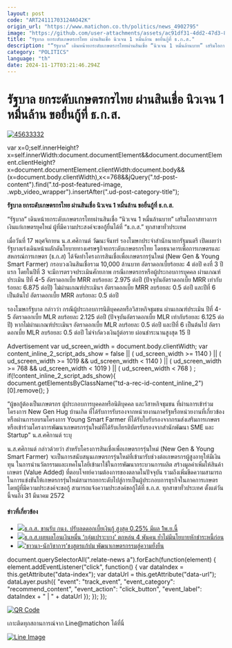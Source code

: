 ```yaml
---
layout: post
code: "ART24111703124AO42K"
origin_url: "https://www.matichon.co.th/politics/news_4902795"
image: "https://github.com/user-attachments/assets/ac91df31-4dd2-47d3-86d8-ea1b14e9ac61"
title: "รัฐบาล ยกระดับเกษตรกรไทย ผ่านสินเชื่อ นิวเจน 1 หมื่นล้าน ขอยื่นกู้ที่ ธ.ก.ส."
description: "“รัฐบาล” เดินหน้ายกระดับเกษตรกรไทยผ่านสินเชื่อ “นิวเจน 1 หมื่นล้านบาท” เสริมโอกาสทางการเงินแก่เกษตรยุคใหม่ ผู้ที่มีความประสงค์จะขอ"
category: "POLITICS"
language: "th"
date: 2024-11-17T03:21:46.294Z
---
```


# รัฐบาล ยกระดับเกษตรกรไทย ผ่านสินเชื่อ นิวเจน 1 หมื่นล้าน ขอยื่นกู้ที่ ธ.ก.ส.

[![](https://www.matichon.co.th/wp-content/uploads/2024/11/45633332.jpg "45633332")](https://www.matichon.co.th/wp-content/uploads/2024/11/45633332.jpg)

var x=0;self.innerHeight?x=self.innerWidth:document.documentElement&&document.documentElement.clientHeight?x=document.documentElement.clientWidth:document.body&&(x=document.body.clientWidth),x<=768&&jQuery(".td-post-content").find(".td-post-featured-image, .wpb\_video\_wrapper").insertAfter(".ud-post-category-title");

**รัฐบาล ยกระดับเกษตรกรไทย ผ่านสินเชื่อ นิวเจน 1 หมื่นล้าน ขอยื่นกู้ที่ ธ.ก.ส.**

“รัฐบาล” เดินหน้ายกระดับเกษตรกรไทยผ่านสินเชื่อ “นิวเจน 1 หมื่นล้านบาท” เสริมโอกาสทางการเงินแก่เกษตรยุคใหม่ ผู้ที่มีความประสงค์จะขอกู้ยื่นได้ที่ “ธ.ก.ส.” ทุกสาขาทั่วประเทศ

เมื่อวันที่ 17 พฤศจิกายน น.ส.ศศิกานต์ วัฒนะจันทร์ รองโฆษกประจำสำนักนายกรัฐมนตรี เปิดเผยว่า รัฐบาลเร่งเดินหน้าผลักดันโยบายทางเศรษฐกิจยกระดับเกษตรกรไทย โดยธนาคารเพื่อการเกษตรและสหกรณ์การเกษตร (ธ.ก.ส) ได้จัดทำโครงการสินเชื่อเพื่อเกษตรกรรุ่นใหม่ (New Gen & Young Smart Farmer) กรอบวงเงินสินเชื่อรวม 10,000 ล้านบาท อัตราดอกเบี้ยร้อยละ 4 ต่อปี คงที่ 3 ปีแรก โดยในปีที่ 3 จะมีการตรวจประเมินศักยภาพ กรณีเกษตรกรหรือผู้ประกอบการบุคคล ผ่านเกณฑ์ประเมิน ปีที่ 4-5 อัตราดอกเบี้ย MRR ลบร้อยละ 2.975 ต่อปี (ปัจจุบันอัตราดอกเบี้ย MRR เท่ากับร้อยละ 6.875 ต่อปี) ไม่ผ่านเกณฑ์ประเมินฯ อัตราดอกเบี้ย MRR ลบร้อยละ 0.5 ต่อปี และปีที่ 6 เป็นต้นไป อัตราดอกเบี้ย MRR ลบร้อยละ 0.5 ต่อปี

รองโฆษกรัฐบาล กล่าวว่า กรณีผู้ประกอบการนิติบุคคลหรือวิสาหกิจชุมชน ผ่านเกณฑ์ประเมิน ปีที่ 4-5 อัตราดอกเบี้ย MLR ลบร้อยละ 2.125 ต่อปี (ปัจจุบันอัตราดอกเบี้ย MLR เท่ากับร้อยละ 6.125 ต่อปี) หากไม่ผ่านเกณฑ์ประเมินฯ อัตราดอกเบี้ย MLR ลบร้อยละ 0.5 ต่อปี และปีที่ 6 เป็นต้นไป อัตราดอกเบี้ย MLR ลบร้อยละ 0.5 ต่อปี ไม่จำกัดวงเงินกู้ต่อราย ผ่อนชำระนานสูงสุด 15 ปี

Advertisement var ud\_screen\_width = document.body.clientWidth; var content\_inline\_2\_script\_ads\_show = false || ( ud\_screen\_width >= 1140 ) || ( ud\_screen\_width >= 1019 && ud\_screen\_width < 1140 ) || ( ud\_screen\_width >= 768 && ud\_screen\_width < 1019 ) || ( ud\_screen\_width < 768 ) ; if(!content\_inline\_2\_script\_ads\_show){ document.getElementsByClassName("td-a-rec-id-content\_inline\_2")\[0\].remove(); }

“ผู้ขอกู้ต้องเป็นเกษตรกร ผู้ประกอบการบุคคลหรือนิติบุคคล และวิสาหกิจชุมชน ที่ผ่านการเข้าร่วมโครงการ New Gen Hug บ้านเกิด ที่ได้รับการรับรองจากหน่วยงานภาครัฐหรือหน่วยงานที่เกี่ยวข้อง หรือผ่านการอบรมโครงการ Young Smart Farmer ที่ได้รับใบรับรองจากกรมส่งเสริมการเกษตร หรือเข้าร่วมโครงการพัฒนาเกษตรกรรุ่นใหม่ที่ได้รับเกียรติบัตรรับรองจากสำนักพัฒนา SME และ Startup” น.ส.ศศิกานต์ ระบุ

น.ส.ศศิกานต์ กล่าวด้วยว่า สำหรับโครงการสินเชื่อเพื่อเกษตรกรรุ่นใหม่ (New Gen & Young Smart Farmer) จะเป็นการสนับสนุนเกษตรกรรุ่นใหม่ที่เข้ามารับช่วงต่อเกษตรกรผู้สูงอายุให้มีเงินทุน ในการนำนวัตกรรมและเทคโนโลยีเข้ามาใช้ในการพัฒนากระบวนการผลิต สร้างมูลค่าเพิ่มให้สินค้าเกษตร (Value Added) ที่ตอบโจทย์ความต้องการของตลาดในปัจจุบัน รวมถึงเพิ่มขีดความสามารถในการแข่งขันให้เกษตรกรรุ่นใหม่สามารถยกระดับไปสู่การเป็นผู้ประกอบการธุรกิจในภาคการเกษตร โดยผู้ที่มีความประสงค์จะขอกู้ สามารถแจ้งความประสงค์ขอกู้ได้ที่ ธ.ก.ส. ทุกสาขาทั่วประเทศ ตั้งแต่วันนี้จนถึง 31 มีนาคม 2572

#### ข่าวที่เกี่ยวข้อง

*   [![](https://www.matichon.co.th/wp-content/uploads/2024/10/bank2.jpg)ธ.ก.ส. ขานรับ กนง. ปรับลดดอกเบี้ยเงินกู้ สูงสุด 0.25% มีผล 1พ.ย.นี้](https://www.matichon.co.th/economy/news_4858167)
*   [![](https://www.matichon.co.th/wp-content/uploads/2024/10/nguenmuen1-1.jpg)ธ.ก.ส.เผยผลโอนเงินหมื่น ‘กลุ่มเปราะบาง’ ตกหล่น 4 พันคน ย้ำไม่มีนโยบายหักชำระหนี้ก่อน](https://www.matichon.co.th/economy/news_4837516)
*   [![](https://www.matichon.co.th/wp-content/uploads/2024/08/Online-052108.jpg)‘ชาวนา-นักวิชาการ’ชงสูตรแก้ปม พัฒนาเกษตรกรรมสู่ความยั่งยืน](https://www.matichon.co.th/economy/news_4747055)

document.querySelectorAll(".relate-news a").forEach(function(element) { element.addEventListener("click", function() { var dataIndex = this.getAttribute("data-index"); var dataUrl = this.getAttribute("data-url"); dataLayer.push({ "event": "track\_event", "event\_category": "recommend\_content", "event\_action": "click\_button", "event\_label": dataIndex + " | " + dataUrl }); }); });

[![QR Code](https://www.matichon.co.th/wp-content/uploads/2023/07/wob1371z.jpg)](https://lin.ee/ht0nDxX)

เกาะติดทุกสถานการณ์จาก Line@matichon ได้ที่นี่

[![Line Image](https://www.matichon.co.th/wp-content/uploads/2023/07/th.png)](https://lin.ee/ht0nDxX)